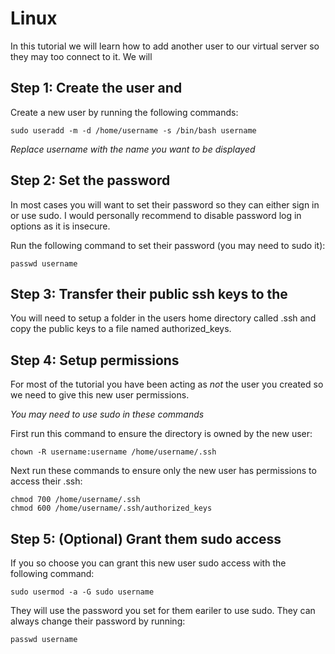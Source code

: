 # Linux

In this tutorial we will learn how to add another user to our virtual server so they may too connect to it. We will

## Step 1: Create the user and

Create a new user by running the following commands:

```
sudo useradd -m -d /home/username -s /bin/bash username
```

*Replace username with the name you want to be displayed*

## Step 2: Set the password

In most cases you will want to set their password so they can either sign in or use sudo. I would personally recommend to disable password log in options as it is insecure.

Run the following command to set their password (you may need to sudo it):

```
passwd username
```

## Step 3: Transfer their public ssh keys to the

You will need to setup a folder in the users home directory called .ssh and copy the public keys to a file named authorized_keys.

## Step 4: Setup permissions

For most of the tutorial you have been acting as *not* the user you created so we need to give this new user permissions.

*You may need to use sudo in these commands*

First run this command to ensure the directory is owned by the new user:

```
chown -R username:username /home/username/.ssh
```

Next run these commands to ensure only the new user has permissions to access their .ssh:

```
chmod 700 /home/username/.ssh
chmod 600 /home/username/.ssh/authorized_keys
```

## Step 5: (Optional) Grant them sudo access

If you so choose you can grant this new user sudo access with the following command:

```
sudo usermod -a -G sudo username
```

They will use the password you set for them eariler to use sudo. They can always change their password by running:

```
passwd username
```

